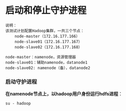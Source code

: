 启动和停止守护进程
=================================================================================
```
说明：
该测试计划配置Hadoop集群，一共三个节点：
    node-master（172.16.177.166）
    node-slave01（172.16.177.167）
    node-slave02（172.16.177.168）

node-master：namenode，资源管理器
node-slave01：辅助namenode，datanode1
node-slave02: namenode（备），datanode2
```

### 启动守护进程
**在namenode节点上，以hadoop用户身份运行hdfs进程**：
```shell
su - hadoop 

```
